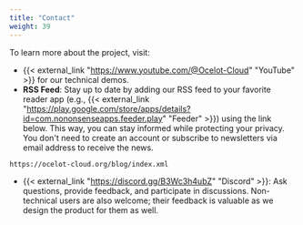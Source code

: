 ```yaml
---
title: "Contact"
weight: 39
---
```


To learn more about the project, visit:

* {{< external_link "https://www.youtube.com/@Ocelot-Cloud" "YouTube" >}} for our technical demos.
* **RSS Feed**: Stay up to date by adding our RSS feed to your favorite reader app (e.g., {{< external_link "https://play.google.com/store/apps/details?id=com.nononsenseapps.feeder.play" "Feeder" >}}) using the link below. This way, you can stay informed while protecting your privacy. You don't need to create an account or subscribe to newsletters via email address to receive the news.

```text
https://ocelot-cloud.org/blog/index.xml
```

* {{< external_link "https://discord.gg/B3Wc3h4ubZ" "Discord" >}}: Ask questions, provide feedback, and participate in discussions. Non-technical users are also welcome; their feedback is valuable as we design the product for them as well.
